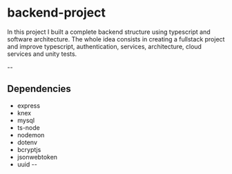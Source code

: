 # backend-project

In this project I built a complete backend structure using typescript and software architecture. The whole idea consists in creating a fullstack project and improve typescript, authentication, services, architecture, cloud services and unity tests.


--

## Dependencies 
   - express
   - knex
   - mysql
   - ts-node
   - nodemon
   - dotenv
   - bcryptjs
   - jsonwebtoken
   - uuid
--
